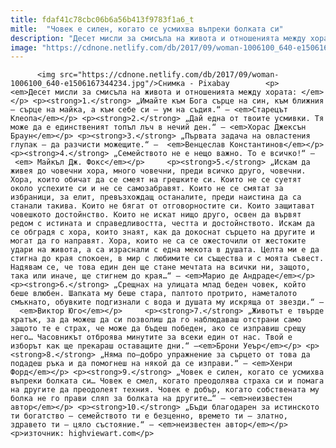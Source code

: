 ```yaml
---
title: fdaf41c78cbc06b6a56b413f9783f1a6_t
mitle:  "Човек е силен, когато се усмихва въпреки болката си"
description: "Десет мисли за смисъла на живота и отношенията между хората:  1. „Имайте към Бога сърце на син, към ближния – сърце на майка, а към себе си – ум на съдия.“ – Старецът Клеопа 2. „Дай една от твоите усмивки. Тя може да е единственият топъл лъч в нечий ден.“ – Хорас Джексън Браун 3. „Първата задача на овластения глупак – да …"
image: "https://cdnone.netlify.com/db/2017/09/woman-1006100_640-e1506167344234.jpg"
---
```


          <img src="https://cdnone.netlify.com/db/2017/09/woman-1006100_640-e1506167344234.jpg"/>Снимка - Pixabay        <p><em>Десет мисли за смисъла на живота и отношенията между хората: </em></p> <p><strong>1.</strong> „Имайте към Бога сърце на син, към ближния – сърце на майка, а към себе си – ум на съдия.“ – <em>Старецът Клеопа</em></p> <p><strong>2.</strong> „Дай една от твоите усмивки. Тя може да е единственият топъл лъч в нечий ден.“ – <em>Хорас Джексън Браун</em></p> <p><strong>3.</strong> „Първата задача на овластения глупак – да разчисти можещите.“ –  <em>Венцеслав Константинов</em></p> <p><strong>4.</strong> „Семейството не е нещо важно. То е всичко!“ – <em> Майкъл Дж. Фокс</em></p>     <p><strong>5.</strong> „Искам да живея до човечни хора, много човечни, преди всичко друго, човечни. Хора, които обичат да се смеят на грешките си. Които не се суетят около успехите си и не се самозабравят. Които не се смятат за избраници, за елит, превъзхождащ останалите, преди наистина да са станали такива. Които не бягат от отговорностите си. Които защитават човешкото достойнство. Които не искат нищо друго, освен да вървят редом с истината и справедливостта, честта и достойнството. Искам да се обградя с хора, които знаят, как да докоснат сърцето на другите и могат да го направят. Хора, които не са се ожесточили от жестоките удари на живота, а са израснали с една мекота в душата. Целта ми е да стигна до края спокоен, в мир с любимите си същества и с моята съвест. Надявам се, че това един ден ще стане мечтата на всички ни, защото, така или иначе, ще стигнем до края…“ – <em>Марио де Андрадe</em></p> <p><strong>6.</strong> „Срещнах на улицата млад беден човек, който беше влюбен. Шапката му беше стара, палтото протрито, наметалото смъкнато, обувките подгизнали с вода и душата му искряща от звезди.“ –  <em>Виктор Юго</em></p>     <p><strong>7.</strong> „Животът е твърде кратък, за да можеш да си позволиш да го наблюдаваш отстрани само защото те е страх, че може да бъдеш победен, ако се изправиш срещу него… Часовникът отброява минутите за всеки един от нас. Твой е изборът как ще прекараш оставащите дни.“ –<em>Брони Уеър</em></p> <p><strong>8.</strong> „Няма по–добро упражнение за сърцето от това да подадеш ръка и да помогнеш на някой да се изправи.“ – <em>Хенри Форд</em></p> <p><strong>9.</strong> „Човек е силен, когато се усмихва въпреки болката си… Човек е смел, когато преодолява страха си и помага на другите да преодолеят техния. Човек е добър, когато собствената му болка не го прави сляп за болката на другите…“ – <em>неизвестен автор</em></p> <p><strong>10.</strong> „Бъди благодарен за истинското ти богатство – семейството ти е безценно, времето ти – златно, здравето ти – цяло състояние.“ – <em>неизвестен автор</em></p> <p>източник: highviewart.com</p>        